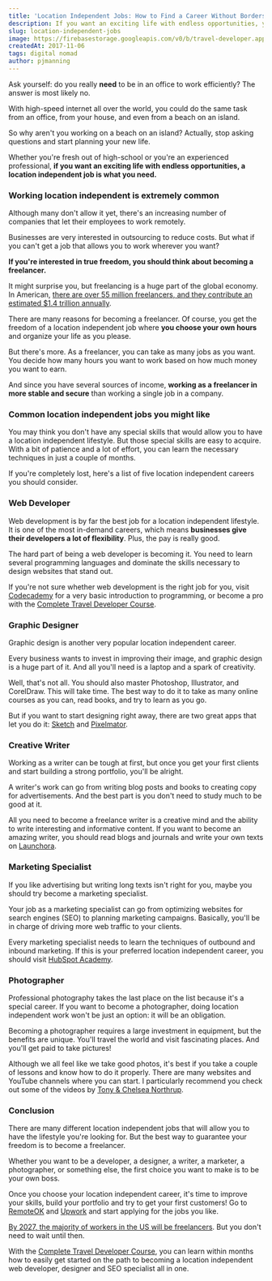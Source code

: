 ```yaml
---
title: 'Location Independent Jobs: How to Find a Career Without Borders'
description: If you want an exciting life with endless opportunities, you need a location independent job. Here’s a list of careers you should consider.
slug: location-independent-jobs
image: https://firebasestorage.googleapis.com/v0/b/travel-developer.appspot.com/o/posts%2Flocation-independent-jobs%2Flocationindependentjobs.jpg?alt=media&token=da136159-8bfc-4c24-aedc-6be921a3d7c1
createdAt: 2017-11-06
tags: digital nomad
author: pjmanning
---
```


Ask yourself: do you really **need** to be in an office to work efficiently? The answer is most likely no.

With high-speed internet all over the world, you could do the same task from an office, from your house, and even from a beach on an island.

So why aren't you working on a beach on an island? Actually, stop asking questions and start planning your new life.

Whether you're fresh out of high-school or you're an experienced professional, **if you want an exciting life with endless opportunities, a location independent job is what you need.**

### Working location independent is extremely common

Although many don't allow it yet, there's an increasing number of companies that let their employees to work remotely.

Businesses are very interested in outsourcing to reduce costs. But what if you can't get a job that allows you to work wherever you want?

**If you're interested in true freedom, you should think about becoming a freelancer.**

It might surprise you, but freelancing is a huge part of the global economy. In American, [there are over 55 million freelancers, and they contribute an estimated \$1.4 trillion annually](https://blog.freelancersunion.org/2017/10/17/freelancing-in-america-2017/).

There are many reasons for becoming a freelancer. Of course, you get the freedom of a location independent job where **you choose your own hours** and organize your life as you please.

But there's more. As a freelancer, you can take as many jobs as you want. You decide how many hours you want to work based on how much money you want to earn.

And since you have several sources of income, **working as a freelancer in more stable and secure** than working a single job in a company.

### Common location independent jobs you might like

You may think you don't have any special skills that would allow you to have a location independent lifestyle. But those special skills are easy to acquire. With a bit of patience and a lot of effort, you can learn the necessary techniques in just a couple of months.

If you're completely lost, here's a list of five location independent careers you should consider.

### Web Developer

Web development is by far the best job for a location independent lifestyle. It is one of the most in-demand careers, which means **businesses give their developers a lot of flexibility**. Plus, the pay is really good.

The hard part of being a web developer is becoming it. You need to learn several programming languages and dominate the skills necessary to design websites that stand out.

If you're not sure whether web development is the right job for you, visit [Codecademy](https://www.codecademy.com/) for a very basic introduction to programming, or become a pro with the [Complete Travel Developer Course](https://www.traveldeveloper.com/).

### Graphic Designer

Graphic design is another very popular location independent career.

Every business wants to invest in improving their image, and graphic design is a huge part of it. And all you'll need is a laptop and a spark of creativity.

Well, that's not all. You should also master Photoshop, Illustrator, and CorelDraw. This will take time. The best way to do it to take as many online courses as you can, read books, and try to learn as you go.

But if you want to start designing right away, there are two great apps that let you do it: [Sketch](https://sketchapp.com/) and [Pixelmator](http://www.pixelmator.com/pro/).

### Creative Writer

Working as a writer can be tough at first, but once you get your first clients and start building a strong portfolio, you'll be alright.

A writer's work can go from writing blog posts and books to creating copy for advertisements. And the best part is you don't need to study much to be good at it.

All you need to become a freelance writer is a creative mind and the ability to write interesting and informative content. If you want to become an amazing writer, you should read blogs and journals and write your own texts on [Launchora](https://www.launchora.com/).

### Marketing Specialist

If you like advertising but writing long texts isn't right for you, maybe you should try become a marketing specialist.

Your job as a marketing specialist can go from optimizing websites for search engines (SEO) to planning marketing campaigns. Basically, you'll be in charge of driving more web traffic to your clients.

Every marketing specialist needs to learn the techniques of outbound and inbound marketing. If this is your preferred location independent career, you should visit [HubSpot Academy](https://academy.hubspot.com/).

### Photographer

Professional photography takes the last place on the list because it's a special career. If you want to become a photographer, doing location independent work won't be just an option: it will be an obligation.

Becoming a photographer requires a large investment in equipment, but the benefits are unique. You'll travel the world and visit fascinating places. And you'll get paid to take pictures!

Although we all feel like we take good photos, it's best if you take a couple of lessons and know how to do it properly. There are many websites and YouTube channels where you can start. I particularly recommend you check out some of the videos by [Tony & Chelsea Northrup](https://www.youtube.com/user/VistaClues).

### Conclusion

There are many different location independent jobs that will allow you to have the lifestyle you're looking for. But the best way to guarantee your freedom is to become a freelancer.

Whether you want to be a developer, a designer, a writer, a marketer, a photographer, or something else, the first choice you want to make is to be your own boss.

Once you choose your location independent career, it's time to improve your skills, build your portfolio and try to get your first customers! Go to [RemoteOK](https://remoteok.io/) and [Upwork](https://upwork.com/) and start applying for the jobs you like.

[By 2027, the majority of workers in the US will be freelancers](https://www.upwork.com/blog/2017/10/freelancing-in-america-2017/). But you don't need to wait until then.

With the [Complete Travel Developer Course](https://www.traveldeveloper.com/), you can learn within months how to easily get started on the path to becoming a location independent web developer, designer and SEO specialist all in one.

